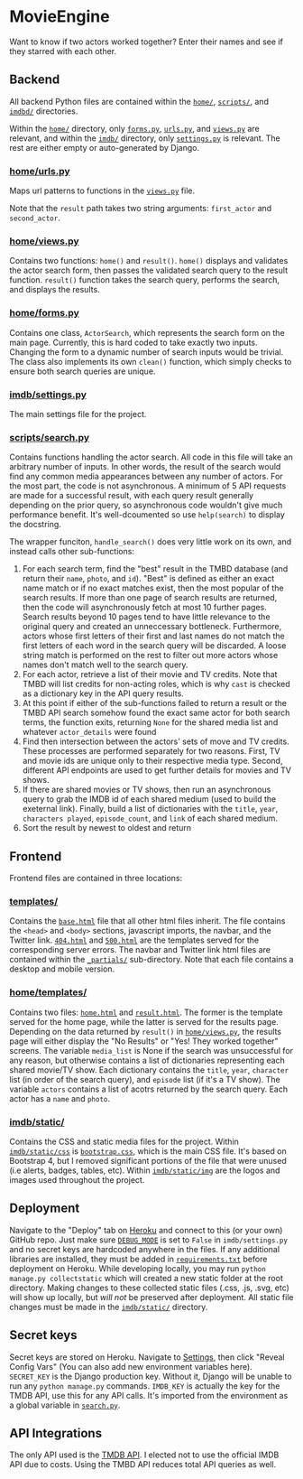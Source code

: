 # MovieEngine

Want to know if two actors worked together? Enter their names and see if they starred with each other.

## Backend

All backend Python files are contained within the [`home/`](https://github.com/sfergusond/imdb/tree/master/home), [`scripts/`](https://github.com/sfergusond/imdb/tree/master/home), and [`imdbd/`](https://github.com/sfergusond/imdb/tree/master/home) directories.

Within the [`home/`](https://github.com/sfergusond/imdb/tree/master/home) directory, only [`forms.py`](https://github.com/sfergusond/imdb/blob/master/home/forms.py), [`urls.py`](https://github.com/sfergusond/imdb/blob/master/home/urls.py), and [`views.py`](https://github.com/sfergusond/imdb/blob/master/home/views.py) are relevant, and within the [`imdb/`](https://github.com/sfergusond/imdb/tree/master/imdb) directory, only [`settings.py`](https://github.com/sfergusond/imdb/blob/master/imdb/settings.py) is relevant. The rest are either empty or auto-generated by Django.

### [home/urls.py](https://github.com/sfergusond/imdb/blob/master/home/urls.py)

Maps url patterns to functions in the [`views.py`](https://github.com/sfergusond/imdb/blob/master/home/views.py) file. 

Note that the `result` path takes two string arguments: `first_actor` and `second_actor`.

### [home/views.py](https://github.com/sfergusond/imdb/blob/master/home/views.py)

Contains two functions: `home()` and `result()`.
`home()` displays and validates the actor search form, then passes the validated search query to the result function. 
`result()` function takes the search query, performs the search, and displays the results.

### [home/forms.py](https://github.com/sfergusond/imdb/blob/master/home/forms.py)

Contains one class, `ActorSearch`, which represents the search form on the main page. Currently, this is hard coded to take exactly two inputs. Changing the form to a dynamic number of search inputs would be trivial. The class also implements its own `clean()` function, which simply checks to ensure both search queries are unique.

### [imdb/settings.py](https://github.com/sfergusond/imdb/blob/master/imdb/settings.py)

The main settings file for the project.

### [scripts/search.py](https://github.com/sfergusond/imdb/blob/master/scripts/search.py)

Contains functions handling the actor search. All code in this file will take an arbitrary number of inputs. In other words, the result of the search would find any common media appearances between any number of actors. 
For the most part, the code is not asynchronous. A minimum of 5 API requests are made for a successful result, with each query result generally depending on the prior query, so asynchronous code wouldn't give much performance benefit. 
It's well-dcoumented so use `help(search)` to display the docstring.

The wrapper funciton, `handle_search()` does very little work on its own, and instead calls other sub-functions:
1. For each search term, find the "best" result in the TMBD database (and return their `name`, `photo`, and `id`). "Best" is defined as either an exact name match or if no exact matches exist, then the most popular of the search results. If more than one page of search results are returned, then the code will asynchronously fetch at most 10 further pages. Search results beyond 10 pages tend to have little relevance to the original query and created an unneccessary bottleneck. Furthermore, actors whose first letters of their first and last names do not match the first letters of each word in the search query will be discarded. A loose string match is performed on the rest to filter out more actors whose names don't match well to the search query.
2. For each actor, retrieve a list of their movie and TV credits. Note that TMBD will list credits for non-acting roles, which is why `cast` is checked as a dictionary key in the API query results.
3. At this point if either of the sub-functions failed to return a result or the TMBD API search somehow found the exact same actor for both search terms, the function exits, returning `None` for the shared media list and whatever `actor_details` were found
3. Find then intersection between the actors' sets of move and TV credits. These processes are performed separately for two reasons. First, TV and movie ids are unique only to their respective media type. Second, different API endpoints are used to get further details for movies and TV shows.
4. If there are shared movies or TV shows, then run an asynchronous query to grab the IMDB id of each shared medium (used to build the exeternal link). Finally, build a list of dictionaries with the `title`, `year`, `characters played`, `episode_count`, and `link` of each shared medium.
5. Sort the result by newest to oldest and return

## Frontend

Frontend files are contained in three locations:

### [templates/](https://github.com/sfergusond/imdb/tree/master/templates)

Contains the [`base.html`](https://github.com/sfergusond/imdb/blob/master/templates/base.html) file that all other html files inherit. The file contains the `<head>` and `<body>` sections, javascript imports, the navbar, and the Twitter link. [`404.html`](https://github.com/sfergusond/imdb/blob/master/templates/404.html) and [`500.html`](https://github.com/sfergusond/imdb/blob/master/templates/500.html) are the templates served for the corresponding server errors.
The navbar and Twitter link html files are contained within the [`_partials/`](https://github.com/sfergusond/imdb/tree/master/templates/_partials) sub-directory. Note that each file contains a desktop and mobile version.

### [home/templates/](https://github.com/sfergusond/imdb/tree/master/home/templates)

Contains two files: [`home.html`](https://github.com/sfergusond/imdb/blob/master/home/templates/home.html) and [`result.html`](https://github.com/sfergusond/imdb/blob/master/home/templates/result.html). The former is the template served for the home page, while the latter is served for the results page. 
Depending on the data returned by `result()` in [`home/views.py`](https://github.com/sfergusond/imdb/blob/master/home/views.py), the results page will either display the "No Results" or "Yes! They worked together" screens. The variable `media_list` is None if the search was unsuccessful for any reason, but otherwise contains a list of dictionaries representing each shared movie/TV show. Each dictionary contains the `title`, `year`, `character` list (in order of the search query), and `episode` list (if it's a TV show). The variable `actors` contains a list of acotrs returned by the search query. Each actor has a `name` and `photo`.

### [imdb/static/](https://github.com/sfergusond/imdb/tree/master/imdb/static)

Contains the CSS and static media files for the project. Within [`imdb/static/css`](https://github.com/sfergusond/imdb/tree/master/imdb/static/css) is [`bootstrap.css`](https://github.com/sfergusond/imdb/blob/master/imdb/static/css/bootstrap.css), which is the main CSS file. It's based on Bootstrap 4, but I removed significant portions of the file that were unused (i.e alerts, badges, tables, etc). 
Within [`imdb/static/img`](https://github.com/sfergusond/imdb/tree/master/imdb/static/img) are the logos and images used throughout the project.

## Deployment

Navigate to the "Deploy" tab on [Heroku](https://dashboard.heroku.com/apps/imdbactorsearch/deploy/github) and connect to this (or your own) GitHub repo. Just make sure [`DEBUG_MODE`](https://github.com/sfergusond/imdb/blob/master/imdb/settings.py#L27) is set to `False` in `imdb/settings.py` and no secret keys are hardcoded anywhere in the files. 
If any additional libraries are installed, they must be added in [`requirements.txt`](https://github.com/sfergusond/imdb/blob/master/requirements.txt) before deployment on Heroku. 
While developing locally, you may run `python manage.py collectstatic` which will created a new static folder at the root directory. Making changes to these collected static files (.css, .js, .svg, etc) will show up locally, but _will not_ be preserved after deployment. All static file changes must be made in the [`imdb/static/`](https://github.com/sfergusond/imdb/tree/master/imdb/static) directory.

## Secret keys

Secret keys are stored on Heroku. Navigate to [Settings](https://dashboard.heroku.com/apps/imdbactorsearch/settings), then click "Reveal Config Vars" (You can also add new environment variables here). 
`SECRET_KEY` is the Django production key. Without it, Django will be unable to run any `python manage.py` commands. `IMDB_KEY` is actually the key for the TMDB API, use this for any API calls. It's imported from the environment as a global variable in [`search.py`](https://github.com/sfergusond/imdb/blob/master/scripts/search.py).

## API Integrations

The only API used is the [TMDB API](https://developers.themoviedb.org/3). I elected not to use the official IMDB API due to costs. Using the TMBD API reduces total API queries as well.



